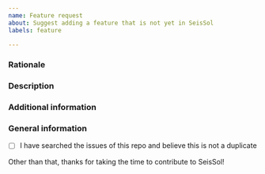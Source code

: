 ```yaml
---
name: Feature request
about: Suggest adding a feature that is not yet in SeisSol  
labels: feature

---
```


<!--*Please add a concise summary of your suggestion here.*-->

### Rationale

<!--*Is your feature request related to a problem? Please describe it!*-->

### Description

<!--*Describe the solution you'd like and the alternatives you have considered.*-->


### Additional information
<!--*Add any other context about the feature request here.*-->


### General information

- [ ] I have searched the issues of this repo and believe this is not a duplicate


Other than that, thanks for taking the time to contribute to SeisSol!
